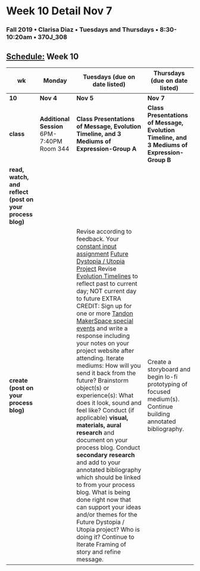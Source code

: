 # Week 10 Detail Nov 7

### Fall 2019 • Clarisa Diaz • Tuesdays and Thursdays • 8:30-10:20am • 370J_308

## [Schedule:](./) Week 10

| wk | Monday | Tuesdays \(due on date listed\) | Thursdays \(due on date listed\) |
| --- | --- | --- | --- |
| **10** | **Nov 4** | **Nov 5** | **Nov 7** |
| **class** | **Additional Session** 6PM-7:40PM Room 344 | **Class Presentations of Message, Evolution Timeline, and 3 Mediums of Expression-Group A** | **Class Presentations of Message, Evolution Timeline, and 3 Mediums of Expression-Group B** |  |
| **read, watch, and reflect \(post on your process blog\)** |  |
| **create \(post on your process blog\)** | | Revise according to feedback.  Your [constant input assignment](constant-input-or-output.md)   [Future Dystopia / Utopia Project](.future-dystopia-utopia-project.md) Revise [Evolution Timelines](evolution-timeline.md) to reflect past to current day; NOT current day to future EXTRA CREDIT: Sign up for one or more [Tandon MakerSpace special events](http://engineering.nyu.edu/life/student-resources/makerspace) and write a response including your notes on your project website after attending. Iterate mediums: How will you send it back from the future? Brainstorm object\(s\) or experience\(s\): What does it look, sound and feel like? Conduct \(if applicable\) **visual, materials, aural research** and document on your process blog. Conduct **secondary research** and add to your annotated bibliography which should be linked to from your process blog.  What is being done right now that can support your ideas and/or themes for the Future Dystopia / Utopia project? Who is doing it? Continue to Iterate Framing of story and refine message. | Create a storyboard and begin lo-fi prototyping of focused medium(s). Continue building annotated bibliography. |  | 

